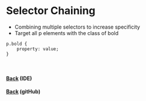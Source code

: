 # Selector Chaining

- Combining multiple selectors to increase specificity
- Target all p elements with the class of bold
```
p.bold {
    property: value;
}
``` 

<br>

#### [Back](../readme.md#css-quick-guide) (IDE)
#### [Back](https://github.com/samuelfox1/css-quick-guide/) (gitHub)